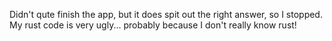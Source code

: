 Didn't  qute finish the app, but it does spit out the right answer, so I stopped. My rust code is very ugly... probably because I don't really know rust!
